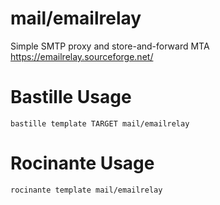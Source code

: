 # mail/emailrelay
Simple SMTP proxy and store-and-forward MTA
https://emailrelay.sourceforge.net/

# Bastille Usage
```shell
bastille template TARGET mail/emailrelay
```

# Rocinante Usage
```shell
rocinante template mail/emailrelay
```

